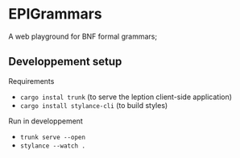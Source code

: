 # EPIGrammars

A web playground for BNF formal grammars; 

## Developpement setup

Requirements

- `cargo instal trunk` (to serve the leption client-side application)
- `cargo install stylance-cli` (to build styles)

Run in developpement

- `trunk serve --open`
- `stylance --watch .`
